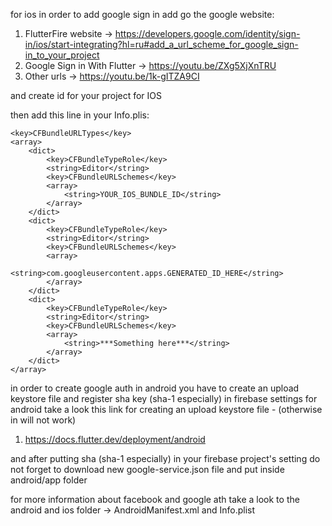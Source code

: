 for ios in order to add google sign in add
go the google website:

1. FlutterFire website -> https://developers.google.com/identity/sign-in/ios/start-integrating?hl=ru#add_a_url_scheme_for_google_sign-in_to_your_project
2. Google Sign in With Flutter -> https://youtu.be/ZXg5XjXnTRU
3. Other urls -> https://youtu.be/1k-gITZA9CI

and create id for your project for IOS

then add this line in your Info.plis:

    <key>CFBundleURLTypes</key>
    <array>
        <dict>
            <key>CFBundleTypeRole</key>
            <string>Editor</string>
            <key>CFBundleURLSchemes</key>
            <array>
                <string>YOUR_IOS_BUNDLE_ID</string>
            </array>
        </dict>
        <dict>
            <key>CFBundleTypeRole</key>
            <string>Editor</string>
            <key>CFBundleURLSchemes</key>
            <array>
                <string>com.googleusercontent.apps.GENERATED_ID_HERE</string>
            </array>
        </dict>
        <dict>
            <key>CFBundleTypeRole</key>
            <string>Editor</string>
            <key>CFBundleURLSchemes</key>
            <array>
                <string>***Something here***</string>
            </array>
        </dict>
    </array>


in order to create google auth in android you have to create
an upload keystore file and register sha key (sha-1 especially) in firebase settings for android
take a look this link for creating an upload keystore file - (otherwise in will not work)

1. https://docs.flutter.dev/deployment/android

and after putting sha (sha-1 especially) in your firebase project's setting do not forget to download new 
google-service.json file and put inside android/app folder


for more information about facebook and google ath take a look to the
android and ios folder -> AndroidManifest.xml and Info.plist

